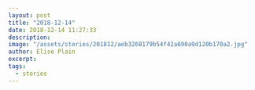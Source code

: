 ```yaml
---
layout: post
title: "2018-12-14"
date: 2018-12-14 11:27:33
description: 
image: "/assets/stories/201812/aeb3268179b54f42a690a9d120b170a2.jpg"
author: Elise Plain
excerpt: 
tags: 
  - stories
---
```



<p></p>
